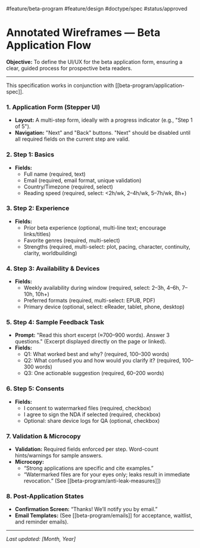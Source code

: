 #feature/beta-program #feature/design #doctype/spec #status/approved

# Annotated Wireframes — Beta Application Flow

**Objective:** To define the UI/UX for the beta application form, ensuring a clear, guided process for prospective beta readers.

---

This specification works in conjunction with [[beta-program/application-spec]].

### 1. Application Form (Stepper UI)

*   **Layout:** A multi-step form, ideally with a progress indicator (e.g., "Step 1 of 5").
*   **Navigation:** "Next" and "Back" buttons. "Next" should be disabled until all required fields on the current step are valid.

### 2. Step 1: Basics

*   **Fields:**
    *   Full name (required, text)
    *   Email (required, email format, unique validation)
    *   Country/Timezone (required, select)
    *   Reading speed (required, select: <2h/wk, 2–4h/wk, 5–7h/wk, 8h+)

### 3. Step 2: Experience

*   **Fields:**
    *   Prior beta experience (optional, multi-line text; encourage links/titles)
    *   Favorite genres (required, multi-select)
    *   Strengths (required, multi-select: plot, pacing, character, continuity, clarity, worldbuilding)

### 4. Step 3: Availability & Devices

*   **Fields:**
    *   Weekly availability during window (required, select: 2–3h, 4–6h, 7–10h, 10h+)
    *   Preferred formats (required, multi-select: EPUB, PDF)
    *   Primary device (optional, select: eReader, tablet, phone, desktop)

### 5. Step 4: Sample Feedback Task

*   **Prompt:** "Read this short excerpt (≈700–900 words). Answer 3 questions." (Excerpt displayed directly on the page or linked).
*   **Fields:**
    *   Q1: What worked best and why? (required, 100–300 words)
    *   Q2: What confused you and how would you clarify it? (required, 100–300 words)
    *   Q3: One actionable suggestion (required, 60–200 words)

### 6. Step 5: Consents

*   **Fields:**
    *   I consent to watermarked files (required, checkbox)
    *   I agree to sign the NDA if selected (required, checkbox)
    *   Optional: share device logs for QA (optional, checkbox)

### 7. Validation & Microcopy

*   **Validation:** Required fields enforced per step. Word-count hints/warnings for sample answers.
*   **Microcopy:**
    *   “Strong applications are specific and cite examples.”
    *   “Watermarked files are for your eyes only; leaks result in immediate revocation.” (See [[beta-program/anti-leak-measures]])

### 8. Post-Application States

*   **Confirmation Screen:** “Thanks! We’ll notify you by email.”
*   **Email Templates:** (See [[beta-program/emails]] for acceptance, waitlist, and reminder emails).

---

*Last updated: [Month, Year]*
